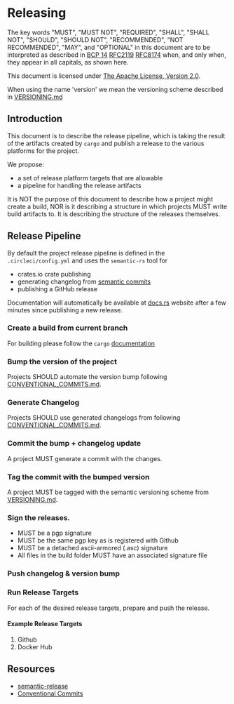 # Releasing

The key words "MUST", "MUST NOT", "REQUIRED", "SHALL", "SHALL NOT", "SHOULD", "SHOULD NOT", "RECOMMENDED", "NOT RECOMMENDED", "MAY", and "OPTIONAL" in this document are to be interpreted as described in [BCP 14](https://tools.ietf.org/html/bcp14) [RFC2119](https://tools.ietf.org/html/rfc2119) [RFC8174](https://tools.ietf.org/html/rfc8174) when, and only when, they appear in all capitals, as shown here.

This document is licensed under [The Apache License, Version 2.0](https://www.apache.org/licenses/LICENSE-2.0.html).

When using the name 'version' we mean the versioning scheme described in [VERSIONING.md](VERSIONING.md)

## Introduction

This document is to describe the release pipeline, which is taking the result of the artifacts created by `cargo` and publish a release to the various platforms for the project.

We propose:
 - a set of release platform targets that are allowable
 - a pipeline for handling the release artifacts

It is NOT the purpose of this document to describe how a project might create a build, NOR is it describing a structure in which projects MUST write build artifacts to. It is describing the structure of the releases themselves.

## Release Pipeline

By default the project release pipeline is defined in the `.circleci/config.yml` and uses the `semantic-rs` tool for 
 - crates.io crate publishing
 - generating changelog from [semantic commits](CONVENTIONAL_COMMITS.md)
 - publishing a GitHub release
 
Documentation will automatically be available at [docs.rs](https://docs.rs) website after a few minutes since publishing a new release.

### Create a build from current branch

For building please follow the `cargo` [documentation](https://doc.rust-lang.org/cargo/index.html)

### Bump the version of the project

Projects SHOULD automate the version bump following [CONVENTIONAL_COMMITS.md](CONVENTIONAL_COMMITS.md).

### Generate Changelog

Projects SHOULD use generated changelogs from following [CONVENTIONAL_COMMITS.md](CONVENTIONAL_COMMITS.md).

### Commit the bump + changelog update

A project MUST generate a commit with the changes.

### Tag the commit with the bumped version

A project MUST be tagged with the semantic versioning scheme from [VERSIONING.md](VERSIONING.md).

### Sign the releases.

 - MUST be a pgp signature
 - MUST be the same pgp key as is registered with Github
 - MUST be a detached ascii-armored (.asc) signature 
 - All files in the build folder MUST have an associated signature file

### Push changelog & version bump

### Run Release Targets

For each of the desired release targets, prepare and push the release.

#### Example Release Targets

1. Github
2. Docker Hub

## Resources

- [semantic-release](https://github.com/semantic-release/semantic-release)
- [Conventional Commits](https://conventionalcommits.org/)
